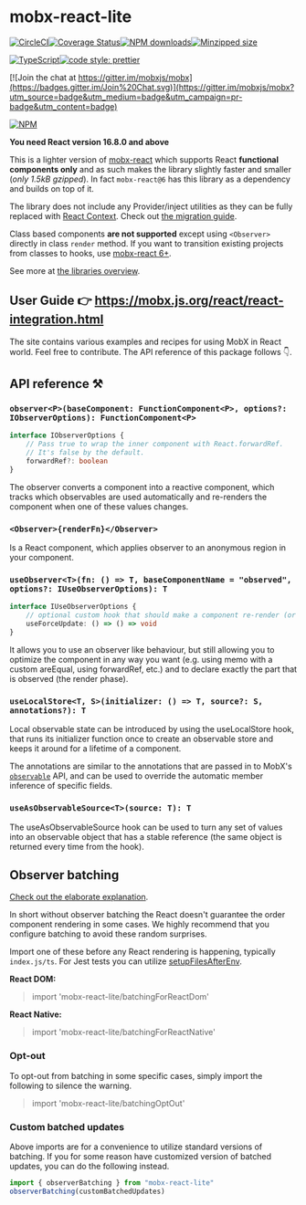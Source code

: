 # mobx-react-lite

[![CircleCI](https://circleci.com/gh/mobxjs/mobx-react-lite.svg?style=svg)](https://circleci.com/gh/mobxjs/mobx-react-lite)[![Coverage Status](https://coveralls.io/repos/github/mobxjs/mobx-react-lite/badge.svg)](https://coveralls.io/github/mobxjs/mobx-react-lite)[![NPM downloads](https://img.shields.io/npm/dm/mobx-react-lite.svg?style=flat)](https://npmjs.com/package/mobx-react-lite)[![Minzipped size](https://img.shields.io/bundlephobia/minzip/mobx-react-lite.svg)](https://bundlephobia.com/result?p=mobx-react-lite)

[![TypeScript](https://badges.frapsoft.com/typescript/code/typescript.svg?v=101)](https://github.com/ellerbrock/typescript-badges/)[![code style: prettier](https://img.shields.io/badge/code_style-prettier-ff69b4.svg)](https://github.com/prettier/prettier)

[![Join the chat at https://gitter.im/mobxjs/mobx](https://badges.gitter.im/Join%20Chat.svg)](https://gitter.im/mobxjs/mobx?utm_source=badge&utm_medium=badge&utm_campaign=pr-badge&utm_content=badge)

[![NPM](https://nodei.co/npm/mobx-react-lite.png)](https://www.npmjs.com/package/mobx-react-lite)

**You need React version 16.8.0 and above**

This is a lighter version of [mobx-react](https://github.com/mobxjs/mobx-react) which supports React **functional components only** and as such makes the library slightly faster and smaller (_only 1.5kB gzipped_). In fact `mobx-react@6` has this library as a dependency and builds on top of it.

The library does not include any Provider/inject utilities as they can be fully replaced with [React Context](https://mobx-react.js.org/recipes-context). Check out [the migration guide](https://mobx-react.js.org/recipes-migration).

Class based components **are not supported** except using `<Observer>` directly in class `render` method. If you want to transition existing projects from classes to hooks, use [mobx-react 6+](https://github.com/mobxjs/mobx-react).

See more at [the libraries overview](https://mobx-react.js.org/libraries).

## User Guide 👉 https://mobx.js.org/react/react-integration.html

The site contains various examples and recipes for using MobX in React world. Feel free to contribute. The API reference of this package follows 👇.

## API reference ⚒

### **`observer<P>(baseComponent: FunctionComponent<P>, options?: IObserverOptions): FunctionComponent<P>`**

```ts
interface IObserverOptions {
    // Pass true to wrap the inner component with React.forwardRef.
    // It's false by the default.
    forwardRef?: boolean
}
```

The observer converts a component into a reactive component, which tracks which observables are used automatically and re-renders the component when one of these values changes.

### **`<Observer>{renderFn}</Observer>`**

Is a React component, which applies observer to an anonymous region in your component.

### **`useObserver<T>(fn: () => T, baseComponentName = "observed", options?: IUseObserverOptions): T`**

```ts
interface IUseObserverOptions {
    // optional custom hook that should make a component re-render (or not) upon changes
    useForceUpdate: () => () => void
}
```

It allows you to use an observer like behaviour, but still allowing you to optimize the component in any way you want (e.g. using memo with a custom areEqual, using forwardRef, etc.) and to declare exactly the part that is observed (the render phase).

### **`useLocalStore<T, S>(initializer: () => T, source?: S, annotations?): T`**

Local observable state can be introduced by using the useLocalStore hook, that runs its initializer function once to create an observable store and keeps it around for a lifetime of a component.

The annotations are similar to the annotations that are passed in to MobX's [`observable`](https://mobx.js.org/observable.html#available-annotations) API, and can be used to override the automatic member inference of specific fields.

### **`useAsObservableSource<T>(source: T): T`**

The useAsObservableSource hook can be used to turn any set of values into an observable object that has a stable reference (the same object is returned every time from the hook).

## Observer batching

[Check out the elaborate explanation](https://github.com/mobxjs/mobx-react/pull/787#issuecomment-573599793).

In short without observer batching the React doesn't guarantee the order component rendering in some cases. We highly recommend that you configure batching to avoid these random surprises.

Import one of these before any React rendering is happening, typically `index.js/ts`. For Jest tests you can utilize [setupFilesAfterEnv](https://jestjs.io/docs/en/configuration#setupfilesafterenv-array).

**React DOM:**

> import 'mobx-react-lite/batchingForReactDom'

**React Native:**

> import 'mobx-react-lite/batchingForReactNative'

### Opt-out

To opt-out from batching in some specific cases, simply import the following to silence the warning.

> import 'mobx-react-lite/batchingOptOut'

### Custom batched updates

Above imports are for a convenience to utilize standard versions of batching. If you for some reason have customized version of batched updates, you can do the following instead.

```js
import { observerBatching } from "mobx-react-lite"
observerBatching(customBatchedUpdates)
```
